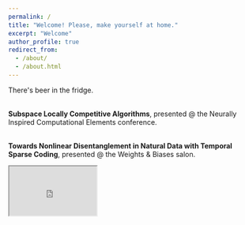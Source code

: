 ```yaml
---
permalink: /
title: "Welcome! Please, make yourself at home."
excerpt: "Welcome"
author_profile: true
redirect_from: 
  - /about/
  - /about.html
---
```


There's beer in the fridge.

<br><strong>Subspace Locally Competitive Algorithms</strong>,
presented @ the Neurally Inspired Computational Elements conference.

<!--
<iframe
<a href=https://youtu.be/X3TOohLp4jk>
<img src=https://img.youtube.com/vi/X3TOohLp4jk/hqdefault.jpg alt='Video Dylan Paiton NICE 2021'>
</iframe>
-->

<div style="position:absolute">
  <img src="https://img.youtube.com/vi/X3TOohLp4jk/hqdefault.jpg" style="position:absolute; width=150; height=84"/>
  <img src="images/youtube-overlay-image.png" style="position:absolute; width=150; height=84"/>
</div>

<!--
<p><a href="https://youtu.be/X3TOohLp4jk">
<img src="http://img.youtube.com/vi/X3TOohLp4jk/maxresdefault.jpg" alt="Dylan Paiton NICE 2021" width="150" height="84">
</a></p>
-->

<!--http://img.youtube.com/vi/<YouTube_Video_ID_HERE>/maxresdefault.jpg-->

<!--
<iframe
    width="355"
    height="200"
    src="https://www.youtube-nocookie.com/embed/X3TOohLp4jk?w=355&h=200&origin=https://dpaiton.github.io"
    title="Dylan Paiton NICE 2021"
    frameborder="0"
    allow="accelerometer; autoplay; clipboard-write; encrypted-media; gyroscope; picture-in-picture"
    allowfullscreen>
</iframe>
-->


<!--
srcdoc="<style>*{padding:0;margin:0;overflow:hidden}html,body{height:100%}img,span{position:absolute;width:100%;top:0;bottom:0;margin:auto}span{height:1.5em;text-align:center;font:48px/1.5 sans-serif;color:white;text-shadow:0 0 0.5em black}</style><a href=https://www.youtube.com/embed/X3TOohLp4jk?autoplay=0><img src=https://img.youtube.com/vi/X3TOohLp4jk/hqdefault.jpg alt='Video NICE 2020 - Dylan Paiton'><span>▶</span></a>"
-->

<br><strong>Towards Nonlinear Disentanglement in Natural Data with Temporal Sparse Coding</strong>,
presented @ the Weights & Biases salon.
<iframe width="177" height="100"
src="https://www.youtube.com/embed/h9SYmFTrW8U">
</iframe>

